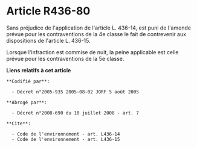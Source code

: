 # Article R436-80

Sans préjudice de l'application de l'article L. 436-14, est puni de l'amende prévue pour les contraventions de la 4e classe
le fait de contrevenir aux dispositions de l'article L. 436-15.

Lorsque l'infraction est commise de nuit, la peine applicable est celle prévue pour les contraventions de la 5e classe.

**Liens relatifs à cet article**

	**Codifié par**:

	  - Décret n°2005-935 2005-08-02 JORF 5 août 2005

	**Abrogé par**:

	  - Décret n°2008-690 du 10 juillet 2008 - art. 7

	**Cite**:

	  - Code de l'environnement - art. L436-14
	  - Code de l'environnement - art. L436-15
